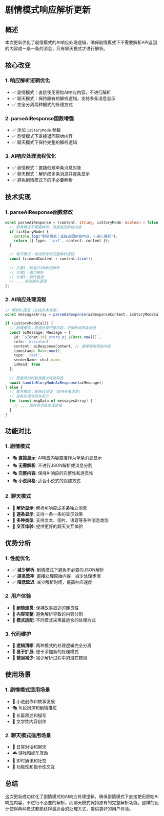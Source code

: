 # 剧情模式响应解析更新

## 概述

本次更新优化了剧情模式的AI响应处理逻辑，确保剧情模式下不需要解析API返回的内容成一条一条的消息，只有聊天模式才进行解析。

## 核心改变

### 1. **响应解析逻辑优化**
- ✅ 剧情模式：直接使用原始AI响应内容，不进行解析
- ✅ 聊天模式：保持原有的解析逻辑，支持多条消息显示
- ✅ 完全分离两种模式的处理方式

### 2. **parseAiResponse函数增强**
- ✅ 添加 `isStoryMode` 参数
- ✅ 剧情模式下直接返回原始内容
- ✅ 聊天模式下保持完整的解析逻辑

### 3. **AI响应处理流程优化**
- ✅ 剧情模式：直接创建单条消息对象
- ✅ 聊天模式：解析成多条消息并逐条显示
- ✅ 避免剧情模式下的不必要解析

## 技术实现

### 1. **parseAiResponse函数修改**
```typescript
const parseAiResponse = (content: string, isStoryMode: boolean = false) => {
  // 剧情模式不需要解析，直接返回原始内容
  if (isStoryMode) {
    console.log("剧情模式：直接返回原始内容，不进行解析");
    return [{ type: 'text', content: content }];
  }

  // 聊天模式：保持原有的完整解析逻辑
  const trimmedContent = content.trim();
  
  // 方案1：标准JSON数组解析
  // 方案2：强力解析
  // 方案3：最终备用
  // ... 原有解析逻辑
};
```

### 2. **AI响应处理流程**
```typescript
// 解析AI回复（支持多条消息）
const messagesArray = parseAiResponse(aiResponseContent, isStoryModeCall);

if (isStoryModeCall) {
  // 剧情模式：直接处理完整内容，不解析成多条消息
  const aiMessage: Message = {
    id: `${chat.id}_story_ai_${Date.now()}`,
    role: 'assistant',
    content: aiResponseContent, // 直接使用原始内容
    timestamp: Date.now(),
    type: 'text',
    senderName: chat.name,
    isRead: true
  };
  
  // 直接添加到剧情模式消息列表
  await handleStoryModeAiResponse(aiMessage);
} else {
  // 聊天模式：解析AI回复（支持多条消息）
  // 逐条处理消息并显示
  for (const msgData of messagesArray) {
    // ... 原有的消息处理逻辑
  }
}
```

## 功能对比

### 1. **剧情模式**
- 🎭 **直接显示**: AI响应内容直接作为单条消息显示
- 🎭 **无需解析**: 不进行JSON解析或消息分割
- 🎭 **完整内容**: 保持AI响应的完整性和连贯性
- 🎭 **小说风格**: 适合小说式的叙述方式

### 2. **聊天模式**
- 💬 **解析显示**: 解析AI响应成多条独立消息
- 💬 **逐条显示**: 支持一条一条的显示效果
- 💬 **多种类型**: 支持文本、图片、语音等多种消息类型
- 💬 **交互体验**: 提供更好的聊天交互体验

## 优势分析

### 1. **性能优化**
- ✅ **减少解析**: 剧情模式下避免不必要的JSON解析
- ✅ **提高效率**: 直接处理原始内容，减少处理步骤
- ✅ **降低延迟**: 减少解析时间，提高响应速度

### 2. **用户体验**
- 🎯 **剧情连贯**: 保持故事叙述的连贯性
- 🎯 **内容完整**: 避免解析导致的内容分割
- 🎯 **模式适配**: 不同模式采用最适合的处理方式

### 3. **代码维护**
- 🔧 **逻辑清晰**: 两种模式的处理逻辑完全分离
- 🔧 **易于扩展**: 便于添加新的处理模式
- 🔧 **错误减少**: 减少解析过程中的潜在错误

## 使用场景

### 1. **剧情模式适用场景**
- 📖 小说创作和故事发展
- 🎭 角色扮演和剧情推进
- 📝 长篇叙述和描写
- 🎨 文学性内容创作

### 2. **聊天模式适用场景**
- 💬 日常对话和聊天
- 🎮 游戏和娱乐互动
- 📱 即时通讯和社交
- 🔧 功能性和指令性交互

## 总结

这次更新成功优化了剧情模式的AI响应处理逻辑，确保剧情模式下直接使用原始AI响应内容，不进行不必要的解析，而聊天模式保持原有的完整解析功能。这样的设计使得两种模式都能获得最适合的处理方式，提供更好的用户体验。

